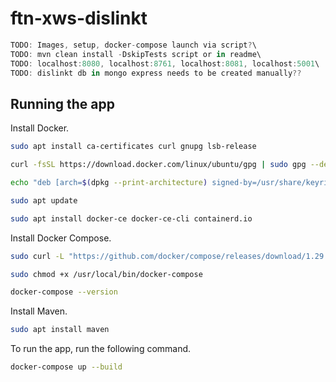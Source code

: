 # ftn-xws-dislinkt

```javascript
TODO: Images, setup, docker-compose launch via script?\
TODO: mvn clean install -DskipTests script or in readme\
TODO: localhost:8080, localhost:8761, localhost:8081, localhost:5001\
TODO: dislinkt db in mongo express needs to be created manually??
```

## Running the app

Install Docker.

```bash
sudo apt install ca-certificates curl gnupg lsb-release

curl -fsSL https://download.docker.com/linux/ubuntu/gpg | sudo gpg --dearmor -o /usr/share/keyrings/docker-archive-keyring.gpg

echo "deb [arch=$(dpkg --print-architecture) signed-by=/usr/share/keyrings/docker-archive-keyring.gpg] https://download.docker.com/linux/ubuntu $(lsb_release -cs) stable" | sudo tee /etc/apt/sources.list.d/docker.list > /dev/null

sudo apt update

sudo apt install docker-ce docker-ce-cli containerd.io

```

Install Docker Compose.
```bash
sudo curl -L "https://github.com/docker/compose/releases/download/1.29.2/docker-compose-$(uname -s)-$(uname -m)" -o /usr/local/bin/docker-compose

sudo chmod +x /usr/local/bin/docker-compose

docker-compose --version
```

Install Maven.
```bash
sudo apt install maven
```

To run the app, run the following command.
```bash
docker-compose up --build
```